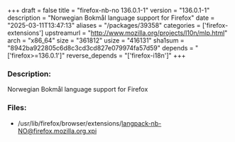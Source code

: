 +++
draft = false
title = "firefox-nb-no 136.0.1-1"
version = "136.0.1-1"
description = "Norwegian Bokmål language support for Firefox"
date = "2025-03-11T13:47:13"
aliases = "/packages/39358"
categories = ['firefox-extensions']
upstreamurl = "http://www.mozilla.org/projects/l10n/mlp.html"
arch = "x86_64"
size = "361812"
usize = "416131"
sha1sum = "8942ba922805c6d8c3cd3cd827e079974fa57d59"
depends = "['firefox>=136.0.1']"
reverse_depends = "['firefox-i18n']"
+++
### Description: 
Norwegian Bokmål language support for Firefox

### Files: 
* /usr/lib/firefox/browser/extensions/langpack-nb-NO@firefox.mozilla.org.xpi

